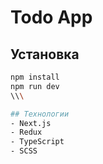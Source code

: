 # Todo App

## Установка
```bash
npm install
npm run dev
\\\

## Технологии
- Next.js
- Redux
- TypeScript
- SCSS